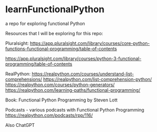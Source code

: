 # learnFunctionalPython
a repo for exploring functional Python

Resources that I will be exploring for this repo:

Pluralsight:
https://app.pluralsight.com/library/courses/core-python-functions-functional-programming/table-of-contents

https://app.pluralsight.com/library/courses/python-3-functional-programming/table-of-contents

RealPython:
https://realpython.com/courses/understand-list-comprehensions/
https://realpython.com/list-comprehension-python/
https://realpython.com/courses/python-generators/
https://realpython.com/learning-paths/functional-programming/

Book: Functional Python Programming by Steven Lott

Podcasts - various podcasts with Functional Python Programming
https://realpython.com/podcasts/rpp/116/

Also ChatGPT


